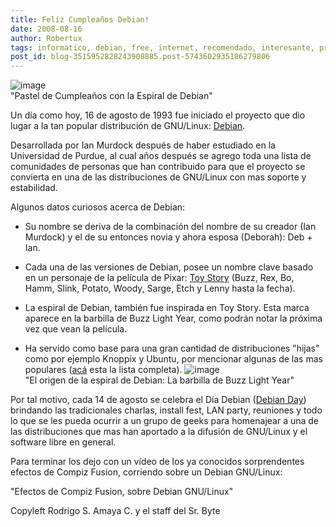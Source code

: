 ```yaml
---
title: Feliz Cumpleaños Debian!
date: 2008-08-16
author: Robertux
tags: informatico, debian, free, internet, recomendado, interesante, programacion, day, geek, gnu, computadoras, evento, linux, desktop, ubuntu, tecnologia
post_id: blog-3515952828243908885.post-5743602935186279806
---
```


![image](https://1.bp.blogspot.com/_jH77WNrMVRA/SKcNwgYNEGI/AAAAAAAACAE/aEUGnhgTB6Y/s320/DSCN3332.sized.jpg)    
"Pastel de Cumpleaños con la
Espiral de Debian"

Un día como hoy, 16 de agosto de 1993 fue iniciado el proyecto que dio lugar a la tan popular distribución de GNU/Linux: [Debian](https://www.debian.org/).

Desarrollada por Ian Murdock después de haber estudiado en la Universidad de Purdue, al cual años después se agrego toda una lista de comunidades de personas que han contribuido para que el proyecto se convierta en una de las distribuciones de GNU/Linux con mas soporte y estabilidad.

Algunos datos curiosos acerca de Debian:

- Su nombre se deriva de la combinación del nombre de su creador (Ian Murdock) y el de su entonces novia y ahora esposa (Deborah): Deb + Ian.

- Cada una de las versiones de Debian, posee un nombre clave basado en un personaje de la película de Pixar: [Toy Story](https://www.pixar.com/featurefilms/ts/) (Buzz, Rex, Bo, Hamm, Slink, Potato, Woody, Sarge, Etch y Lenny hasta la fecha).

- La espiral de Debian, también fue inspirada en Toy Story. Esta marca aparece en la barbilla de Buzz Light Year, como podrán notar la próxima vez que vean la película.

- Ha servido como base para una gran cantidad de distribuciones "hijas" como por ejemplo Knoppix y Ubuntu, por mencionar algunas de las mas populares ([acá](https://www.debian.org/misc/children-distros) esta la lista completa).
![image](https://3.bp.blogspot.com/_jH77WNrMVRA/SKcSYGVVndI/AAAAAAAACAM/gVJO1zVjKFM/s320/buzz.jpg)    
"El origen de la espiral de
Debian: La barbilla de Buzz Light Year"

Por tal motivo, cada 14 de agosto se celebra el Día Debian ([Debian Day](https://wiki.debian.org/DebianDay2008)) brindando las tradicionales charlas, install fest, LAN party, reuniones y todo lo que se les pueda ocurrir a un grupo de geeks para homenajear a una de las distribuciones que mas han aportado a la difusión de GNU/Linux y el software libre en general.

Para terminar los dejo con un vídeo de los ya conocidos sorprendentes efectos de Compiz Fusion, corriendo sobre un Debian GNU/Linux:

"Efectos de Compiz Fusion, sobre Debian
GNU/Linux"

Copyleft Rodrigo S. Amaya C. y el staff del Sr. Byte